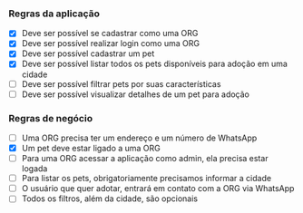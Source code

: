 ### Regras da aplicação

- [X] Deve ser possível se cadastrar como uma ORG
- [X] Deve ser possível realizar login como uma ORG
- [X] Deve ser possível cadastrar um pet
- [X] Deve ser possível listar todos os pets disponíveis para adoção em uma cidade
- [ ] Deve ser possível filtrar pets por suas características
- [ ] Deve ser possível visualizar detalhes de um pet para adoção

### Regras de negócio

- [ ] Uma ORG precisa ter um endereço e um número de WhatsApp
- [X] Um pet deve estar ligado a uma ORG
- [ ] Para uma ORG acessar a aplicação como admin, ela precisa estar logada
- [ ] Para listar os pets, obrigatoriamente precisamos informar a cidade
- [ ] O usuário que quer adotar, entrará em contato com a ORG via WhatsApp
- [ ] Todos os filtros, além da cidade, são opcionais